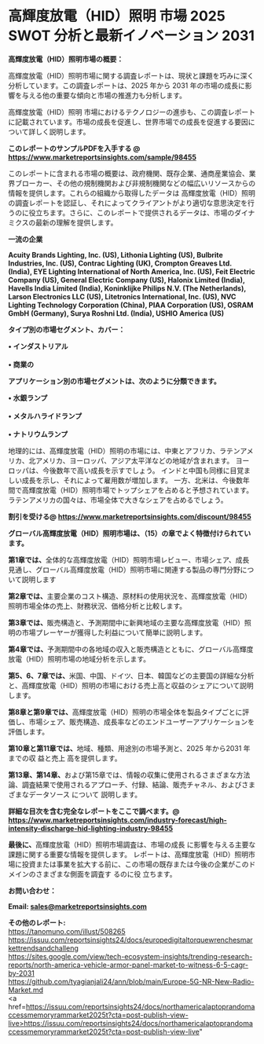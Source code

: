 # 高輝度放電（HID）照明 市場 2025 SWOT 分析と最新イノベーション 2031

<strong><b>高輝度放電（HID）照明市場の概要：</b></strong>

高輝度放電（HID）照明市場に関する調査レポートは、現状と課題を巧みに深く分析しています。この調査レポートは、2025 年から 2031 年の市場の成長に影響を与える他の重要な傾向と市場の推進力も分析します。

高輝度放電（HID）照明 市場におけるテクノロジーの進歩も、この調査レポートに記載されています。市場の成長を促進し、世界市場での成長を促進する要因について詳しく説明します。

<strong>このレポートのサンプルPDFを入手する @ <a href=https://www.marketreportsinsights.com/sample/98455>https://www.marketreportsinsights.com/sample/98455</a></strong>

このレポートに含まれる市場の概要は、政府機関、既存企業、通商産業協会、業界ブローカー、その他の規制機関および非規制機関などの幅広いリソースからの情報を提供します。これらの組織から取得したデータは 高輝度放電（HID）照明 の調査レポートを認証し、それによってクライアントがより適切な意思決定を行うのに役立ちます。さらに、このレポートで提供されるデータは、市場のダイナミクスの最新の理解を提供します。

<strong>一流の企業</strong>

<strong><b>Acuity Brands Lighting, Inc. (US), Lithonia Lighting (US), Bulbrite Industries, Inc. (US), Contrac Lighting (UK), Crompton Greaves Ltd. (India), EYE Lighting International of North America, Inc. (US), Feit Electric Company (US), General Electric Company (US), Halonix Limited (India), Havells India Limited (India), Koninklijke Philips N.V. (The Netherlands), Larson Electronics LLC (US), Litetronics International, Inc. (US), NVC Lighting Technology Corporation (China), PIAA Corporation (US), OSRAM GmbH (Germany), Surya Roshni Ltd. (India), USHIO America (US)</b></strong>

<strong><b>タイプ別の市場セグメント、カバー：</b></strong>

<strong>• インダストリアル<br><br>• 商業の</strong>

<strong><b>アプリケーション別の市場セグメントは、次のように分類できます。</b></strong>

<strong>• 水銀ランプ<br><br>• メタルハライドランプ<br><br>• ナトリウムランプ</strong>

 地理的には、高輝度放電（HID）照明の市場には、中東とアフリカ、ラテンアメリカ、北アメリカ、ヨーロッパ、アジア太平洋などの地域が含まれます。 ヨーロッパは、今後数年で高い成長を示すでしょう。 インドと中国も同様に目覚ましい成長を示し、それによって雇用数が増加します。 一方、北米は、今後数年間で高輝度放電（HID）照明市場でトップシェアを占めると予想されています。 ラテンアメリカの国々は、市場全体で大きなシェアを占めるでしょう。

<strong>割引を受ける@ <a href=https://www.marketreportsinsights.com/discount/98455>https://www.marketreportsinsights.com/discount/98455</a></strong>

<strong><b>グローバル高輝度放電（HID）照明市場は、（15）の章でよく特徴付けられています。</b></strong>

<strong><b>第</b></strong><strong><b>1章では、</b></strong>全体的な高輝度放電（HID）照明市場レビュー、市場シェア、成長見通し、グローバル高輝度放電（HID）照明市場に関連する製品の専門分野について説明します

<strong><b>第2章では、</b></strong>主要企業のコスト構造、原材料の使用状況を、高輝度放電（HID）照明市場全体の売上、財務状況、価格分析と比較します。

<strong><b>第3章では、</b></strong>販売構造と、予測期間中に新興地域の主要な高輝度放電（HID）照明の市場プレーヤーが獲得した利益について簡単に説明します。

<strong><b>第4章では、</b></strong>予測期間中の各地域の収入と販売構造とともに、グローバル高輝度放電（HID）照明市場の地域分析を示します。

<strong><b>第5、6、7章では、</b></strong>米国、中国、ドイツ、日本、韓国などの主要国の詳細な分析と、高輝度放電（HID）照明の市場における売上高と収益のシェアについて説明します。

<strong><b>第8章と第9章では、</b></strong>高輝度放電（HID）照明の市場全体を製品タイプごとに評価し、市場シェア、販売構造、成長率などのエンドユーザーアプリケーションを評価します。

<strong><b>第10章と第11章では、</b></strong>地域、種類、用途別の市場予測と、2025 年から2031 年までの収 益と売上 高を提供します。

<strong><b>第13章、第14章、</b></strong>および第15章では、情報の収集に使用されるさまざまな方法論、調査結果で使用されるアプローチ、付録、結論、販売チャネル、およびさまざまなデータソース について 説明します。

<strong>詳細な目次を含む完全なレポートをここで調べます。@ <a href=https://www.marketreportsinsights.com/industry-forecast/high-intensity-discharge-hid-lighting-industry-98455>https://www.marketreportsinsights.com/industry-forecast/high-intensity-discharge-hid-lighting-industry-98455</a></strong>

<strong><b>最後に、</b></strong>高輝度放電（HID）照明市場調査は、市場の成長 に影響を</a>与える主要な課題に関する重要な情報を提供します。 レポートは、高輝度放電（HID）照明市場に投資または事業を拡大する前に、この市場の既存または今後の企業がこのドメインのさまざまな側面を調査す るのに役 立ちます。

<strong><b>お問い合わせ：</b></strong>

<strong>Email: </strong><a href=mailto:sales@marketreportsinsights.com><strong>sales@marketreportsinsights.com</strong></a>

<strong>その他のレポート:</strong>
<br>
<a href=https://tanomuno.com/illust/508265>https://tanomuno.com/illust/508265</a>
<br>
<a href=https://issuu.com/reportsinsights24/docs/europedigitaltorquewrenchesmarkettrendsandchalleng>https://issuu.com/reportsinsights24/docs/europedigitaltorquewrenchesmarkettrendsandchalleng</a>
<br>
<a href=https://sites.google.com/view/tech-ecosystem-insights/trending-research-reports/north-america-vehicle-armor-panel-market-to-witness-6-5-cagr-by-2031>https://sites.google.com/view/tech-ecosystem-insights/trending-research-reports/north-america-vehicle-armor-panel-market-to-witness-6-5-cagr-by-2031</a>
<br>
<a href=https://github.com/tyagianjali24/ann/blob/main/Europe-5G-NR-New-Radio-Market.md>https://github.com/tyagianjali24/ann/blob/main/Europe-5G-NR-New-Radio-Market.md</a>
<br>
<a href=https://issuu.com/reportsinsights24/docs/northamericalaptoprandomaccessmemoryrammarket2025t?cta=post-publish-view-live>https://issuu.com/reportsinsights24/docs/northamericalaptoprandomaccessmemoryrammarket2025t?cta=post-publish-view-live</a>"

